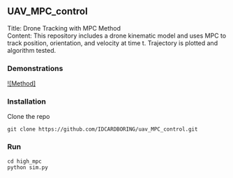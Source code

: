 ## UAV_MPC_control
Title: Drone Tracking with MPC Method  
Content: This repository includes a drone kinematic model and uses MPC to track position, orientation, and velocity at time t. Trajectory is plotted and algorithm tested.

### Demonstrations
[![Method]](https://www.youtube.com/watch?v=BD4AvWhneAQ)




### Installation
Clone the repo

```
git clone https://github.com/IDCARDBORING/uav_MPC_control.git
```


### Run

```
cd high_mpc
python sim.py
```